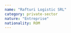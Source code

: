 ```yaml
---
name: "Rafturi Logistic SRL"
category: private-sector
nature: "Entreprise"
nationality: ROM
---
```


